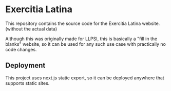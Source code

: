 # Exercitia Latina

This repository contains the source code for the Exercitia Latina website. (without the actual data)


Although this was originally made for LLPSI, this is basically a "fill in the blanks" website, so it can be used for any such use case with practically no code changes.

## Deployment

This project uses next.js static export, so it can be deployed anywhere that supports static sites.